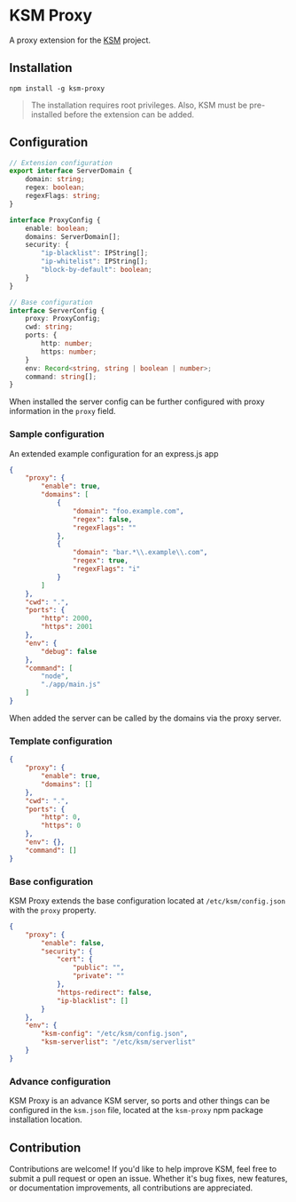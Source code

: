 # KSM Proxy

A proxy extension for the [KSM](https://github.com/bytelab-studio/ksm) project.

## Installation

```shell
npm install -g ksm-proxy
```

> The installation requires root privileges. Also, KSM must be pre-installed before the extension can be added.

## Configuration

```typescript
// Extension configuration
export interface ServerDomain {
    domain: string;
    regex: boolean;
    regexFlags: string;
}

interface ProxyConfig {
    enable: boolean;
    domains: ServerDomain[];
    security: {
        "ip-blacklist": IPString[];
        "ip-whitelist": IPString[];
        "block-by-default": boolean;
    }
}

// Base configuration
interface ServerConfig {
    proxy: ProxyConfig;
    cwd: string;
    ports: {
        http: number;
        https: number;
    }
    env: Record<string, string | boolean | number>;
    command: string[];
}
```

When installed the server config can be further configured with proxy information in the `proxy` field.

### Sample configuration

An extended example configuration for an express.js app

```json
{
    "proxy": {
        "enable": true,
        "domains": [
            {
                "domain": "foo.example.com",
                "regex": false,
                "regexFlags": ""
            },
            {
                "domain": "bar.*\\.example\\.com",
                "regex": true,
                "regexFlags": "i"
            }
        ]
    },
    "cwd": ".",
    "ports": {
        "http": 2000,
        "https": 2001
    },
    "env": {
        "debug": false
    },
    "command": [
        "node",
        "./app/main.js"
    ]
}
```

When added the server can be called by the domains via the proxy server.

### Template configuration

```json
{
    "proxy": {
        "enable": true,
        "domains": []
    },
    "cwd": ".",
    "ports": {
        "http": 0,
        "https": 0
    },
    "env": {},
    "command": []
}
```

### Base configuration

KSM Proxy extends the base configuration located at `/etc/ksm/config.json` with the `proxy` property.

```json
{
    "proxy": {
        "enable": false,
        "security": {
            "cert": {
                "public": "",
                "private": ""
            },
            "https-redirect": false,
            "ip-blacklist": []
        }
    },
    "env": {
        "ksm-config": "/etc/ksm/config.json",
        "ksm-serverlist": "/etc/ksm/serverlist"
    }
}
```

### Advance configuration

KSM Proxy is an advance KSM server, so ports and other things can be configured in the `ksm.json` file, located at
the `ksm-proxy` npm package installation location.

## Contribution

Contributions are welcome! If you'd like to help improve KSM, feel free to submit a pull request or open an issue.
Whether it's bug fixes, new features, or documentation improvements, all contributions are appreciated.